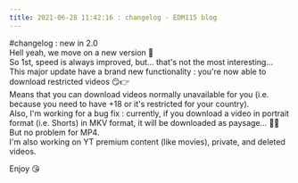 ```yaml
---
title: 2021-06-28 11:42:16 : changelog - EDM115 blog
---
```


#changelog : new in 2.0  
Hell yeah, we move on a new version :partying_face:  
So 1st, speed is always improved, but… that's not the most interesting…  
This major update have a brand new functionality : you're now able to download restricted videos :smirk::point_right:  
Means that you can download videos normally unavailable for you (i.e. because you need to have +18 or it's restricted for your country).  
Also, I'm working for a bug fix : currently, if you download a video in portrait format (i.e. Shorts) in MKV format, it will be downloaded as paysage… :man_facepalming: But no problem for MP4.  
I'm also working on YT premium content (like movies), private, and deleted videos.  
  
Enjoy :kissing_heart:
